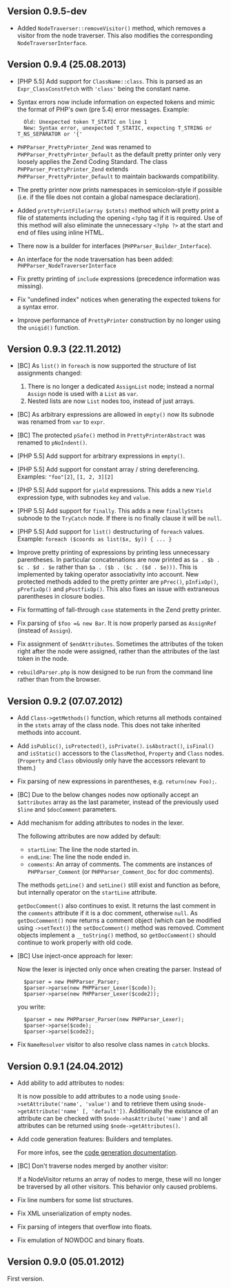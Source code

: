 Version 0.9.5-dev
-----------------

* Added `NodeTraverser::removeVisitor()` method, which removes a visitor from the node traverser. This also modifies the
  corresponding `NodeTraverserInterface`.

Version 0.9.4 (25.08.2013)
--------------------------
* [PHP 5.5] Add support for `ClassName::class`. This is parsed as an `Expr_ClassConstFetch` with `'class'` being the
  constant name.

* Syntax errors now include information on expected tokens and mimic the format of PHP's own (pre 5.4) error messages.
  Example:

        Old: Unexpected token T_STATIC on line 1
        New: Syntax error, unexpected T_STATIC, expecting T_STRING or T_NS_SEPARATOR or '{'

* `PHPParser_PrettyPrinter_Zend` was renamed to `PHPParser_PrettyPrinter_Default` as the default pretty printer only
  very loosely applies the Zend Coding Standard. The class `PHPParser_PrettyPrinter_Zend` extends
  `PHPParser_PrettyPrinter_Default` to maintain backwards compatibility.

* The pretty printer now prints namespaces in semicolon-style if possible (i.e. if the file does not contain a global
  namespace declaration).

* Added `prettyPrintFile(array $stmts)` method which will pretty print a file of statements including the opening
  `<?php` tag if it is required. Use of this method will also eliminate the unnecessary `<?php ?>` at the start and end
  of files using inline HTML.

* There now is a builder for interfaces (`PHPParser_Builder_Interface`).

* An interface for the node traversation has been added: `PHPParser_NodeTraverserInterface`

* Fix pretty printing of `include` expressions (precedence information was missing).

* Fix "undefined index" notices when generating the expected tokens for a syntax error.

* Improve performance of `PrettyPrinter` construction by no longer using the `uniqid()` function.

Version 0.9.3 (22.11.2012)
--------------------------

* [BC] As `list()` in `foreach` is now supported the structure of list assignments changed:

   1. There is no longer a dedicated `AssignList` node; instead a normal `Assign` node is used with a `List` as  `var`.
   2. Nested lists are now `List` nodes too, instead of just arrays.

* [BC] As arbitrary expressions are allowed in `empty()` now its subnode was renamed from `var` to `expr`.

* [BC] The protected `pSafe()` method in `PrettyPrinterAbstract` was renamed to `pNoIndent()`.

* [PHP 5.5] Add support for arbitrary expressions in `empty()`.

* [PHP 5.5] Add support for constant array / string dereferencing.
  Examples: `"foo"[2]`, `[1, 2, 3][2]`

* [PHP 5.5] Add support for `yield` expressions. This adds a new `Yield` expression type, with subnodes `key` and
  `value`.

* [PHP 5.5] Add support for `finally`. This adds a new `finallyStmts` subnode to the `TryCatch` node. If there is no
  finally clause it will be `null`.

* [PHP 5.5] Add support for `list()` destructuring of `foreach` values.
  Example: `foreach ($coords as list($x, $y)) { ... }`

* Improve pretty printing of expressions by printing less unnecessary parentheses. In particular concatenations are now
  printed as `$a . $b . $c . $d . $e` rather than `$a . ($b . ($c . ($d . $e)))`. This is implemented by taking operator
  associativity into account. New protected methods added to the pretty printer are `pPrec()`, `pInfixOp()`,
  `pPrefixOp()` and `pPostfixOp()`. This also fixes an issue with extraneous parentheses in closure bodies.

* Fix formatting of fall-through `case` statements in the Zend pretty printer.

* Fix parsing of `$foo =& new Bar`. It is now properly parsed as `AssignRef` (instead of `Assign`).

* Fix assignment of `$endAttributes`. Sometimes the attributes of the token right after the node were assigned, rather
  than the attributes of the last token in the node.

* `rebuildParser.php` is now designed to be run from the command line rather than from the browser.

Version 0.9.2 (07.07.2012)
--------------------------

* Add `Class->getMethods()` function, which returns all methods contained in the `stmts` array of the class node. This
  does not take inherited methods into account.

* Add `isPublic()`, `isProtected()`, `isPrivate()`. `isAbstract()`, `isFinal()` and `isStatic()` accessors to the
  `ClassMethod`, `Property` and `Class` nodes. (`Property` and `Class` obviously only have the accessors relevant to
  them.)

* Fix parsing of new expressions in parentheses, e.g. `return(new Foo);`.

* [BC] Due to the below changes nodes now optionally accept an `$attributes` array as the
  last parameter, instead of the previously used `$line` and `$docComment` parameters.

* Add mechanism for adding attributes to nodes in the lexer.

  The following attributes are now added by default:

   * `startLine`: The line the node started in.
   * `endLine`: The line the node ended in.
   * `comments`: An array of comments. The comments are instances of `PHPParser_Comment`
     (or `PHPParser_Comment_Doc` for doc comments).

  The methods `getLine()` and `setLine()` still exist and function as before, but internally
  operator on the `startLine` attribute.

  `getDocComment()` also continues to exist. It returns the last comment in the `comments`
  attribute if it is a doc comment, otherwise `null`. As `getDocComment()` now returns a
  comment object (which can be modified using `->setText()`) the `setDocComment()` method was
  removed. Comment objects implement a `__toString()` method, so `getDocComment()` should
  continue to work properly with old code.

* [BC] Use inject-once approach for lexer:

  Now the lexer is injected only once when creating the parser. Instead of

        $parser = new PHPParser_Parser;
        $parser->parse(new PHPParser_Lexer($code));
        $parser->parse(new PHPParser_Lexer($code2));

  you write:

        $parser = new PHPParser_Parser(new PHPParser_Lexer);
        $parser->parse($code);
        $parser->parse($code2);

* Fix `NameResolver` visitor to also resolve class names in `catch` blocks.

Version 0.9.1 (24.04.2012)
--------------------------

* Add ability to add attributes to nodes:

  It is now possible to add attributes to a node using `$node->setAttribute('name', 'value')` and to retrieve them using
  `$node->getAttribute('name' [, 'default'])`. Additionally the existance of an attribute can be checked with
  `$node->hasAttribute('name')` and all attributes can be returned using `$node->getAttributes()`.

* Add code generation features: Builders and templates.

  For more infos, see the [code generation documentation][1].

* [BC] Don't traverse nodes merged by another visitor:

  If a NodeVisitor returns an array of nodes to merge, these will no longer be traversed by all other visitors. This
  behavior only caused problems.

* Fix line numbers for some list structures.
* Fix XML unserialization of empty nodes.
* Fix parsing of integers that overflow into floats.
* Fix emulation of NOWDOC and binary floats.

Version 0.9.0 (05.01.2012)
--------------------------

First version.

 [1]: https://github.com/nikic/PHP-Parser/blob/master/doc/3_Code_generation.markdown